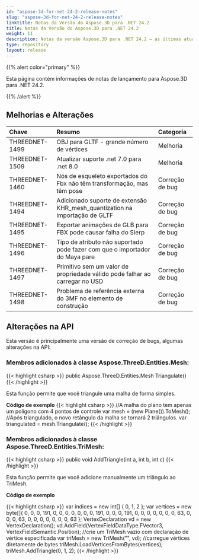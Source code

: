 ```yaml
---
id: "aspose-3d-for-net-24-2-release-notes"
slug: "aspose-3d-for-net-24-2-release-notes"
linktitle: Notas da Versão do Aspose.3D para .NET 24.2
title: Notas da Versão do Aspose.3D para .NET 24.2
weight: 11
description: Notas da versão Aspose.3D para .NET 24.2 – as últimas atualizações e correções.
type: repository
layout: release
---
```


{{% alert color="primary" %}}

Esta página contém informações de notas de lançamento para Aspose.3D para .NET 24.2.

{{% /alert %}}
## **Melhorias e Alterações**

|**Chave**|**Resumo**|**Categoria**|
| :- | :- | :- |
| THREEDNET-1499 | OBJ para GLTF - grande número de vértices | Melhoria |
| THREEDNET-1509 | Atualizar suporte .net 7.0 para .net 8.0 | Melhoria |
| THREEDNET-1460 | Nós de esqueleto exportados do Fbx não têm transformação, mas têm pose | Correção de bug |
| THREEDNET-1494 | Adicionado suporte de extensão KHR_mesh_quantization na importação de GLTF | Correção de bug |
| THREEDNET-1495 | Exportar animações de GLB para FBX pode causar falha do Slerp | Correção de bug |
| THREEDNET-1496 | Tipo de atributo não suportado pode fazer com que o importador do Maya pare | Correção de bug |
| THREEDNET-1497 | Primitivo sem um valor de propriedade válido pode falhar ao carregar no USD | Correção de bug |
| THREEDNET-1498 | Problema de referência externa do 3MF no elemento de construção | Correção de bug |

## Alterações na API ##

Esta versão é principalmente uma versão de correção de bugs, algumas alterações na API:


### Membros adicionados à classe **Aspose.ThreeD.Entities.Mesh**:

{{< highlight csharp >}}
        public Aspose.ThreeD.Entities.Mesh Triangulate()
{{< /highlight >}}

Esta função permite que você triangule uma malha de forma simples. 

**Código de exemplo**
{{< highlight csharp >}}
        //A malha do plano tem apenas um polígono com 4 pontos de controle
        var mesh = (new Plane()).ToMesh();
        //Após triangulado, o novo retângulo da malha se tornará 2 triângulos.
        var triangulated = mesh.Triangulate();
{{< /highlight >}}



### Membros adicionados à classe **Aspose.ThreeD.Entities.TriMesh**:

{{< highlight csharp >}}
        public void AddTriangle(int a, int b, int c)
{{< /highlight >}}

Esta função permite que você adicione manualmente um triângulo ao TriMesh.

**Código de exemplo**

{{< highlight csharp >}}
        var indices = new int[] { 0,  1,  2 };
        var vertices = new byte[]{
                0, 0, 0, 191,
                0, 0, 0, 0,
                0, 0, 0, 191,
                0, 0, 0, 191,
                0, 0, 0, 0,
                0, 0, 0, 63,
                0, 0, 0, 63,
                0, 0, 0, 0,
                0, 0, 0, 63
        };
        VertexDeclaration vd = new VertexDeclaration();
        vd.AddField(VertexFieldDataType.FVector3, VertexFieldSemantic.Position);
        //crie um TriMesh vazio com declaração de vértice especificada
        var triMesh = new TriMesh("", vd);
        //carregue vértices diretamente de bytes
        triMesh.LoadVerticesFromBytes(vertices);
        triMesh.AddTriangle(0, 1, 2);
{{< /highlight >}}